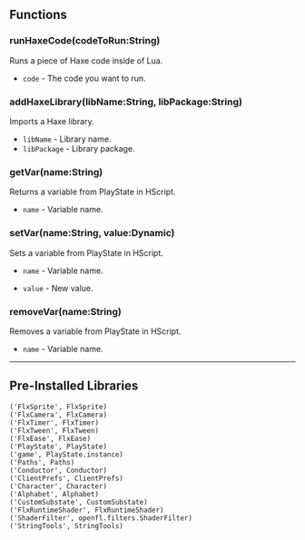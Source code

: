 ## Functions
### runHaxeCode(codeToRun:String)
Runs a piece of Haxe code inside of Lua.

* `code` - The code you want to run.

### addHaxeLibrary(libName:String, libPackage:String)
Imports a Haxe library.

* `libName` - Library name.
* `libPackage` - Library package.

### getVar(name:String)
Returns a variable from PlayState in HScript.

* `name` - Variable name.

### setVar(name:String, value:Dynamic)
Sets a variable from PlayState in HScript.

* `name` - Variable name.

* `value` - New value.

### removeVar(name:String)
Removes a variable from PlayState in HScript.

* `name` - Variable name.
***

## Pre-Installed Libraries 
```('FlxG', FlxG)
('FlxSprite', FlxSprite)
('FlxCamera', FlxCamera)
('FlxTimer', FlxTimer)
('FlxTween', FlxTween)
('FlxEase', FlxEase)
('PlayState', PlayState)
('game', PlayState.instance)
('Paths', Paths)
('Conductor', Conductor)
('ClientPrefs', ClientPrefs)
('Character', Character)
('Alphabet', Alphabet)
('CustomSubstate', CustomSubstate)
('FlxRuntimeShader', FlxRuntimeShader)
('ShaderFilter', openfl.filters.ShaderFilter)
('StringTools', StringTools)